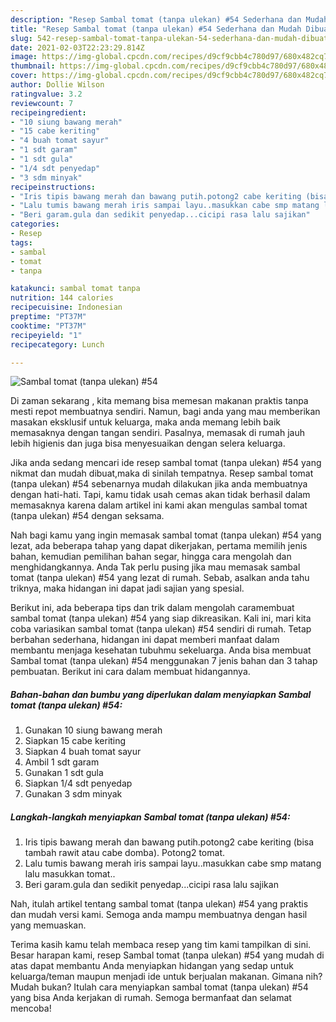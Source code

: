 ```yaml
---
description: "Resep Sambal tomat (tanpa ulekan) #54 Sederhana dan Mudah Dibuat"
title: "Resep Sambal tomat (tanpa ulekan) #54 Sederhana dan Mudah Dibuat"
slug: 542-resep-sambal-tomat-tanpa-ulekan-54-sederhana-dan-mudah-dibuat
date: 2021-02-03T22:23:29.814Z
image: https://img-global.cpcdn.com/recipes/d9cf9cbb4c780d97/680x482cq70/sambal-tomat-tanpa-ulekan-54-foto-resep-utama.jpg
thumbnail: https://img-global.cpcdn.com/recipes/d9cf9cbb4c780d97/680x482cq70/sambal-tomat-tanpa-ulekan-54-foto-resep-utama.jpg
cover: https://img-global.cpcdn.com/recipes/d9cf9cbb4c780d97/680x482cq70/sambal-tomat-tanpa-ulekan-54-foto-resep-utama.jpg
author: Dollie Wilson
ratingvalue: 3.2
reviewcount: 7
recipeingredient:
- "10 siung bawang merah"
- "15 cabe keriting"
- "4 buah tomat sayur"
- "1 sdt garam"
- "1 sdt gula"
- "1/4 sdt penyedap"
- "3 sdm minyak"
recipeinstructions:
- "Iris tipis bawang merah dan bawang putih.potong2 cabe keriting (bisa tambah rawit atau cabe domba). Potong2 tomat."
- "Lalu tumis bawang merah iris sampai layu..masukkan cabe smp matang lalu masukkan tomat.."
- "Beri garam.gula dan sedikit penyedap...cicipi rasa lalu sajikan"
categories:
- Resep
tags:
- sambal
- tomat
- tanpa

katakunci: sambal tomat tanpa 
nutrition: 144 calories
recipecuisine: Indonesian
preptime: "PT37M"
cooktime: "PT37M"
recipeyield: "1"
recipecategory: Lunch

---
```



![Sambal tomat (tanpa ulekan) #54](https://img-global.cpcdn.com/recipes/d9cf9cbb4c780d97/680x482cq70/sambal-tomat-tanpa-ulekan-54-foto-resep-utama.jpg)

Di zaman  sekarang , kita memang bisa memesan makanan praktis tanpa mesti repot membuatnya sendiri. Namun, bagi anda yang mau memberikan masakan eksklusif untuk keluarga, maka anda memang lebih baik memasaknya dengan tangan sendiri. Pasalnya, memasak di rumah jauh lebih higienis dan juga bisa menyesuaikan dengan selera keluarga.

Jika anda sedang mencari ide resep sambal tomat (tanpa ulekan) #54 yang nikmat dan mudah dibuat,maka di sinilah tempatnya. Resep sambal tomat (tanpa ulekan) #54  sebenarnya mudah dilakukan jika anda membuatnya dengan hati-hati. Tapi, kamu tidak usah cemas akan tidak berhasil dalam memasaknya 
karena dalam artikel ini kami akan mengulas sambal tomat (tanpa ulekan) #54 dengan seksama.  



Nah bagi kamu yang ingin memasak sambal tomat (tanpa ulekan) #54 yang lezat, ada beberapa tahap yang dapat dikerjakan, pertama memilih jenis bahan, kemudian pemilihan bahan segar, hingga cara mengolah dan menghidangkannya. Anda Tak perlu pusing jika mau memasak sambal tomat (tanpa ulekan) #54 yang lezat di rumah. Sebab, asalkan anda  tahu triknya, maka hidangan ini dapat jadi sajian yang spesial.

Berikut ini, ada beberapa tips dan trik dalam mengolah caramembuat sambal tomat (tanpa ulekan) #54 yang siap dikreasikan. Kali ini, mari kita coba variasikan sambal tomat (tanpa ulekan) #54 sendiri di rumah. Tetap berbahan sederhana, hidangan ini dapat memberi manfaat dalam membantu menjaga kesehatan tubuhmu sekeluarga. Anda bisa membuat Sambal tomat (tanpa ulekan) #54 menggunakan 7 jenis bahan dan 3 tahap pembuatan. Berikut ini cara dalam membuat hidangannya.

<!--inarticleads1-->

##### Bahan-bahan dan bumbu yang diperlukan dalam menyiapkan Sambal tomat (tanpa ulekan) #54:

1. Gunakan 10 siung bawang merah
1. Siapkan 15 cabe keriting
1. Siapkan 4 buah tomat sayur
1. Ambil 1 sdt garam
1. Gunakan 1 sdt gula
1. Siapkan 1/4 sdt penyedap
1. Gunakan 3 sdm minyak




<!--inarticleads2-->

##### Langkah-langkah menyiapkan Sambal tomat (tanpa ulekan) #54:

1. Iris tipis bawang merah dan bawang putih.potong2 cabe keriting (bisa tambah rawit atau cabe domba). Potong2 tomat.
1. Lalu tumis bawang merah iris sampai layu..masukkan cabe smp matang lalu masukkan tomat..
1. Beri garam.gula dan sedikit penyedap...cicipi rasa lalu sajikan




Nah, itulah artikel tentang  sambal tomat (tanpa ulekan) #54  yang praktis dan mudah versi kami. Semoga anda mampu membuatnya dengan hasil yang memuaskan. 

Terima kasih kamu telah membaca resep yang tim kami tampilkan di sini. Besar harapan kami, resep  Sambal tomat (tanpa ulekan) #54 yang mudah di atas dapat membantu Anda menyiapkan hidangan yang sedap untuk keluarga/teman maupun menjadi ide untuk berjualan makanan. Gimana nih? Mudah bukan? Itulah cara menyiapkan sambal tomat (tanpa ulekan) #54 yang bisa Anda kerjakan di rumah. Semoga bermanfaat dan selamat mencoba!

